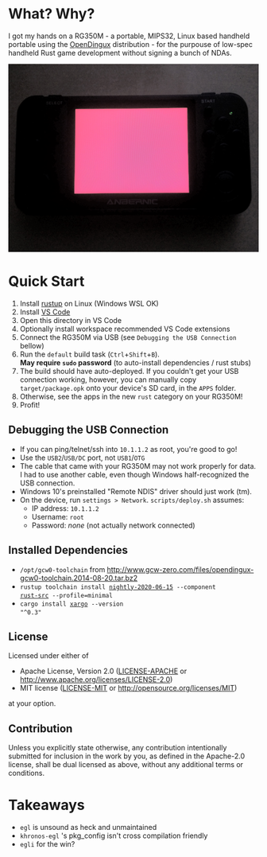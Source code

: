 # What? Why?

I got my hands on a RG350M - a portable, MIPS32, Linux based handheld portable using the
[OpenDingux](https://wiki.dingoonity.org/index.php?title=OpenDingux:About) distribution - for
the purpouse of low-spec handheld Rust game development without signing a bunch of NDAs.

![Minimum Viable Product](screenshots/mvp.png)

# Quick Start

1.  Install [rustup] on Linux (Windows WSL OK)
2.  Install [VS Code](https://code.visualstudio.com/)
3.  Open this directory in VS Code
4.  Optionally install workspace recommended VS Code extensions
5.  Connect the RG350M via USB (see `Debugging the USB Connection` bellow)
6.  Run the `default` build task (`Ctrl`+`Shift`+`B`).<br>
    <b>May require `sudo` password</b> (to auto-install dependencies / rust stubs)
7.  The build should have auto-deployed.  If you couldn't get your USB connection working, however, you can manually copy `target/package.opk` onto your device's SD card, in the `APPS` folder.
8.  Otherwise, see the apps in the new `rust` category on your RG350M!
9.  Profit!

## Debugging the USB Connection

*   If you can ping/telnet/ssh into `10.1.1.2` as root, you're good to go!
*   Use the `USB2`/`USB/DC` port, not `USB1`/`OTG`
*   The cable that came with your RG350M may not work properly for data.  I had to use another cable, even though Windows half-recognized the USB connection.
*   Windows 10's preinstalled "Remote NDIS" driver should just work (tm).
*   On the device, run `settings > Network`.  `scripts/deploy.sh` assumes:
    * IP address: `10.1.1.2`
    * Username: `root`
    * Password: *none* (not actually network connected)

## Installed Dependencies

* <code>/opt/gcw0-toolchain</code> from http://www.gcw-zero.com/files/opendingux-gcw0-toolchain.2014-08-20.tar.bz2
* <code>rustup toolchain install <u>nightly-2020-06-15</u> --component <u>rust-src</u> --profile=minimal</code>
* <code>cargo install [xargo] --version "^0.3"</code>

## License

Licensed under either of

* Apache License, Version 2.0 ([LICENSE-APACHE](LICENSE-APACHE) or http://www.apache.org/licenses/LICENSE-2.0)
* MIT license ([LICENSE-MIT](LICENSE-MIT) or http://opensource.org/licenses/MIT)

at your option.

## Contribution

Unless you explicitly state otherwise, any contribution intentionally submitted
for inclusion in the work by you, as defined in the Apache-2.0 license, shall be
dual licensed as above, without any additional terms or conditions.

# Takeaways

* `egl` is unsound as heck and unmaintained
* `khronos-egl` 's pkg_config isn't cross compilation friendly
* `egli` for the win?


[rustup]:       https://rustup.rs/
[xargo]:        https://github.com/japaric/xargo
